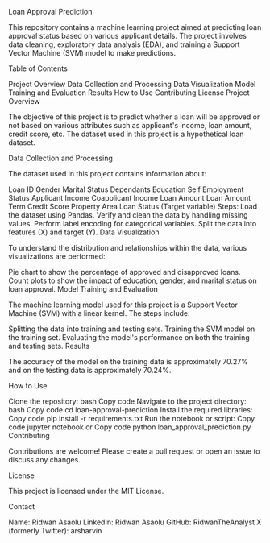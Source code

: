 Loan Approval Prediction

This repository contains a machine learning project aimed at predicting loan approval status based on various applicant details. The project involves data cleaning, exploratory data analysis (EDA), and training a Support Vector Machine (SVM) model to make predictions.

Table of Contents

Project Overview
Data Collection and Processing
Data Visualization
Model Training and Evaluation
Results
How to Use
Contributing
License
Project Overview

The objective of this project is to predict whether a loan will be approved or not based on various attributes such as applicant's income, loan amount, credit score, etc. The dataset used in this project is a hypothetical loan dataset.

Data Collection and Processing

The dataset used in this project contains information about:

Loan ID
Gender
Marital Status
Dependants
Education
Self Employment Status
Applicant Income
Coapplicant Income
Loan Amount
Loan Amount Term
Credit Score
Property Area
Loan Status (Target variable)
Steps:
Load the dataset using Pandas.
Verify and clean the data by handling missing values.
Perform label encoding for categorical variables.
Split the data into features (X) and target (Y).
Data Visualization

To understand the distribution and relationships within the data, various visualizations are performed:

Pie chart to show the percentage of approved and disapproved loans.
Count plots to show the impact of education, gender, and marital status on loan approval.
Model Training and Evaluation

The machine learning model used for this project is a Support Vector Machine (SVM) with a linear kernel. The steps include:

Splitting the data into training and testing sets.
Training the SVM model on the training set.
Evaluating the model's performance on both the training and testing sets.
Results

The accuracy of the model on the training data is approximately 70.27% and on the testing data is approximately 70.24%.

How to Use

Clone the repository:
bash
Copy code
Navigate to the project directory:
bash
Copy code
cd loan-approval-prediction
Install the required libraries:
Copy code
pip install -r requirements.txt
Run the notebook or script:
Copy code
jupyter notebook
or
Copy code
python loan_approval_prediction.py
Contributing

Contributions are welcome! Please create a pull request or open an issue to discuss any changes.

License

This project is licensed under the MIT License.

Contact

Name: Ridwan Asaolu
LinkedIn: Ridwan Asaolu
GitHub: RidwanTheAnalyst
X (formerly Twitter): arsharvin
